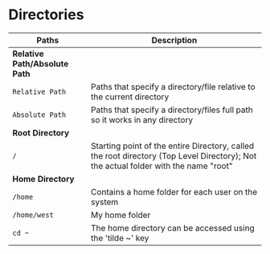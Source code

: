 # Directories


| **Paths**   | **Description**   |
| --------------|-------------------|
| **Relative Path/Absolute Path** |
| `Relative Path` | Paths that specify a directory/file relative to the current directory |
| `Absolute Path` | Paths that specify a directory/files full path so it works in any directory |
| **Root Directory** |
| `/` | Starting point of the entire Directory, called the root directory (Top Level Directory); Not the actual folder with the name "root" |
| **Home Directory** |
| `/home` | Contains a home folder for each user on the system |
| `/home/west` | My home folder |
| `cd ~` | The home directory can be accessed using the 'tilde ~' key |